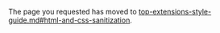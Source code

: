 
The page you requested has moved to [top-extensions-style-guide.md#html-and-css-sanitization](top-extensions-style-guide.md#html-and-css-sanitization).